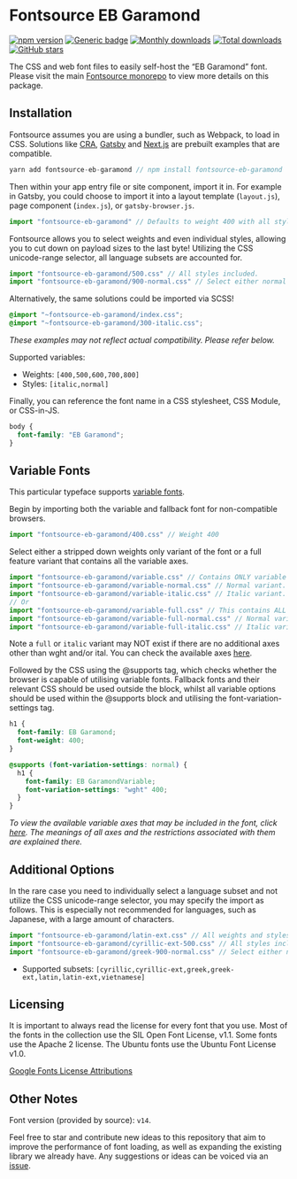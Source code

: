 # Fontsource EB Garamond

[![npm version](https://badge.fury.io/js/fontsource-eb-garamond.svg)](https://www.npmjs.com/package/fontsource-eb-garamond) [![Generic badge](https://img.shields.io/badge/fontsource-passing-brightgreen)](https://github.com/fontsource/fontsource) [![Monthly downloads](https://badgen.net/npm/dm/fontsource-eb-garamond)](https://github.com/fontsource/fontsource) [![Total downloads](https://badgen.net/npm/dt/fontsource-eb-garamond)](https://github.com/fontsource/fontsource) [![GitHub stars](https://img.shields.io/github/stars/DecliningLotus/fontsource.svg?style=social&label=Star)](https://github.com/fontsource/fontsource/stargazers)

The CSS and web font files to easily self-host the “EB Garamond” font. Please visit the main [Fontsource monorepo](https://github.com/fontsource/fontsource) to view more details on this package.

## Installation

Fontsource assumes you are using a bundler, such as Webpack, to load in CSS. Solutions like [CRA](https://create-react-app.dev/), [Gatsby](https://www.gatsbyjs.org/) and [Next.js](https://nextjs.org/) are prebuilt examples that are compatible.

```javascript
yarn add fontsource-eb-garamond // npm install fontsource-eb-garamond
```

Then within your app entry file or site component, import it in. For example in Gatsby, you could choose to import it into a layout template (`layout.js`), page component (`index.js`), or `gatsby-browser.js`.

```javascript
import "fontsource-eb-garamond" // Defaults to weight 400 with all styles included.
```

Fontsource allows you to select weights and even individual styles, allowing you to cut down on payload sizes to the last byte! Utilizing the CSS unicode-range selector, all language subsets are accounted for.

```javascript
import "fontsource-eb-garamond/500.css" // All styles included.
import "fontsource-eb-garamond/900-normal.css" // Select either normal or italic.
```

Alternatively, the same solutions could be imported via SCSS!

```scss
@import "~fontsource-eb-garamond/index.css";
@import "~fontsource-eb-garamond/300-italic.css";
```

_These examples may not reflect actual compatibility. Please refer below._

Supported variables:

- Weights: `[400,500,600,700,800]`
- Styles: `[italic,normal]`

Finally, you can reference the font name in a CSS stylesheet, CSS Module, or CSS-in-JS.

```css
body {
  font-family: "EB Garamond";
}
```

## Variable Fonts

This particular typeface supports [variable fonts](https://developer.mozilla.org/en-US/docs/Web/CSS/CSS_Fonts/Variable_Fonts_Guide).

Begin by importing both the variable and fallback font for non-compatible browsers.

```js
import "fontsource-eb-garamond/400.css" // Weight 400
```

Select either a stripped down weights only variant of the font or a full feature variant that contains all the variable axes.

```js
import "fontsource-eb-garamond/variable.css" // Contains ONLY variable weights and no other axes. Both normal and italic.
import "fontsource-eb-garamond/variable-normal.css" // Normal variant.
import "fontsource-eb-garamond/variable-italic.css" // Italic variant.
// Or
import "fontsource-eb-garamond/variable-full.css" // This contains ALL variable axes. Font files are larger. Both normal and italic.
import "fontsource-eb-garamond/variable-full-normal.css" // Normal variant.
import "fontsource-eb-garamond/variable-full-italic.css" // Italic variant.
```

Note a `full` or `italic` variant may NOT exist if there are no additional axes other than wght and/or ital. You can check the available axes [here](https://fonts.google.com/variablefonts).

Followed by the CSS using the @supports tag, which checks whether the browser is capable of utilising variable fonts. Fallback fonts and their relevant CSS should be used outside the block, whilst all variable options should be used within the @supports block and utilising the font-variation-settings tag.

```css
h1 {
  font-family: EB Garamond;
  font-weight: 400;
}

@supports (font-variation-settings: normal) {
  h1 {
    font-family: EB GaramondVariable;
    font-variation-settings: "wght" 400;
  }
}
```

_To view the available variable axes that may be included in the font, click [here](https://fonts.google.com/variablefonts). The meanings of all axes and the restrictions associated with them are explained there._

## Additional Options

In the rare case you need to individually select a language subset and not utilize the CSS unicode-range selector, you may specify the import as follows. This is especially not recommended for languages, such as Japanese, with a large amount of characters.

```javascript
import "fontsource-eb-garamond/latin-ext.css" // All weights and styles included.
import "fontsource-eb-garamond/cyrillic-ext-500.css" // All styles included.
import "fontsource-eb-garamond/greek-900-normal.css" // Select either normal or italic.
```

- Supported subsets: `[cyrillic,cyrillic-ext,greek,greek-ext,latin,latin-ext,vietnamese]`

## Licensing

It is important to always read the license for every font that you use.
Most of the fonts in the collection use the SIL Open Font License, v1.1. Some fonts use the Apache 2 license. The Ubuntu fonts use the Ubuntu Font License v1.0.

[Google Fonts License Attributions](https://fonts.google.com/attribution)

## Other Notes

Font version (provided by source): `v14`.

Feel free to star and contribute new ideas to this repository that aim to improve the performance of font loading, as well as expanding the existing library we already have. Any suggestions or ideas can be voiced via an [issue](https://github.com/fontsource/fontsource/issues).
